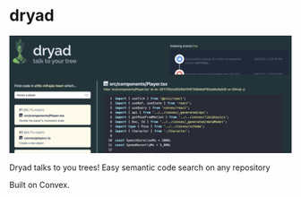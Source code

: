 # dryad

![dryad](dryad_ss.png)

Dryad talks to you trees! Easy semantic code search on any repository

Built on Convex.
